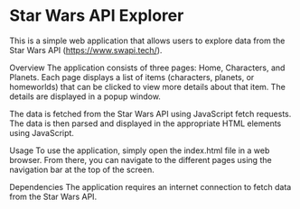 # Star Wars API Explorer
This is a simple web application that allows users to explore data from the Star Wars API (https://www.swapi.tech/).

Overview
The application consists of three pages: Home, Characters, and Planets. Each page displays a list of items (characters, planets, or homeworlds) that can be clicked to view more details about that item. The details are displayed in a popup window.

The data is fetched from the Star Wars API using JavaScript fetch requests. The data is then parsed and displayed in the appropriate HTML elements using JavaScript.

Usage
To use the application, simply open the index.html file in a web browser. From there, you can navigate to the different pages using the navigation bar at the top of the screen.

Dependencies
The application requires an internet connection to fetch data from the Star Wars API. 
